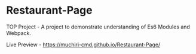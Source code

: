 # Restaurant-Page
TOP Project - A project to demonstrate understanding of Es6 Modules and Webpack. 

Live Preview - https://muchiri-cmd.github.io/Restaurant-Page/
